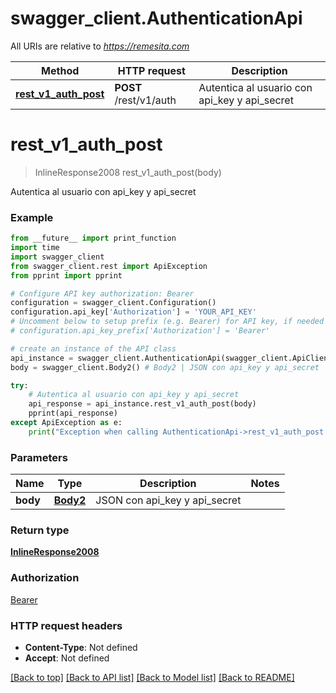 # swagger_client.AuthenticationApi

All URIs are relative to *https://remesita.com*

Method | HTTP request | Description
------------- | ------------- | -------------
[**rest_v1_auth_post**](AuthenticationApi.md#rest_v1_auth_post) | **POST** /rest/v1/auth | Autentica al usuario con api_key y api_secret


# **rest_v1_auth_post**
> InlineResponse2008 rest_v1_auth_post(body)

Autentica al usuario con api_key y api_secret

### Example
```python
from __future__ import print_function
import time
import swagger_client
from swagger_client.rest import ApiException
from pprint import pprint

# Configure API key authorization: Bearer
configuration = swagger_client.Configuration()
configuration.api_key['Authorization'] = 'YOUR_API_KEY'
# Uncomment below to setup prefix (e.g. Bearer) for API key, if needed
# configuration.api_key_prefix['Authorization'] = 'Bearer'

# create an instance of the API class
api_instance = swagger_client.AuthenticationApi(swagger_client.ApiClient(configuration))
body = swagger_client.Body2() # Body2 | JSON con api_key y api_secret

try:
    # Autentica al usuario con api_key y api_secret
    api_response = api_instance.rest_v1_auth_post(body)
    pprint(api_response)
except ApiException as e:
    print("Exception when calling AuthenticationApi->rest_v1_auth_post: %s\n" % e)
```

### Parameters

Name | Type | Description  | Notes
------------- | ------------- | ------------- | -------------
 **body** | [**Body2**](Body2.md)| JSON con api_key y api_secret | 

### Return type

[**InlineResponse2008**](InlineResponse2008.md)

### Authorization

[Bearer](../README.md#Bearer)

### HTTP request headers

 - **Content-Type**: Not defined
 - **Accept**: Not defined

[[Back to top]](#) [[Back to API list]](../README.md#documentation-for-api-endpoints) [[Back to Model list]](../README.md#documentation-for-models) [[Back to README]](../README.md)

